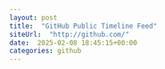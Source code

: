 ```yaml
---
layout: post
title:  "GitHub Public Timeline Feed"
siteUrl:  "http://github.com/"
date:  2025-02-08 18:45:15+00:00
categories: github
---
```

